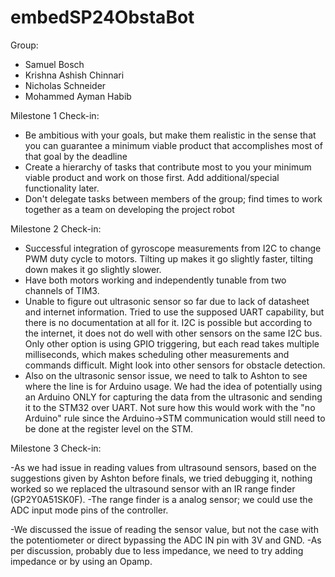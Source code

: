 # embedSP24ObstaBot
Group:
- Samuel Bosch
- Krishna Ashish Chinnari
- Nicholas Schneider
- Mohammed Ayman Habib

Milestone 1 Check-in:
- Be ambitious with your goals, but make them realistic in the sense that you can guarantee a minimum viable product that accomplishes most of that goal by the deadline
- Create a hierarchy of tasks that contribute most to you your minimum viable product and work on those first. Add additional/special functionality later.
- Don't delegate tasks between members of the group; find times to work together as a team on developing the project robot

Milestone 2 Check-in:
- Successful integration of gyroscope measurements from I2C to change PWM duty cycle to motors. Tilting up makes it go slightly faster, tilting down makes it go slightly slower.
- Have both motors working and independently tunable from two channels of TIM3.
- Unable to figure out ultrasonic sensor so far due to lack of datasheet and internet information. Tried to use the supposed UART capability, but there is no documentation at all for it. I2C is possible but according to the internet, it does not do well with other sensors on the same I2C bus. Only other option is using GPIO triggering, but each read takes multiple milliseconds, which makes scheduling other measurements and commands difficult. Might look into other sensors for obstacle detection.
- Also on the ultrasonic sensor issue, we need to talk to Ashton to see where the line is for Arduino usage. We had the idea of potentially using an Arduino ONLY for capturing the data from the ultrasonic and sending it to the STM32 over UART. Not sure how this would work with the "no Arduino" rule since the Arduino->STM communication would still need to be done at the register level on the STM. 

Milestone 3 Check-in:

-As we had issue in reading values from ultrasound sensors, based on the suggestions given by Ashton before finals, we tried debugging it, nothing worked so we replaced the ultrasound sensor with an IR range finder (GP2Y0A51SK0F).
-The range finder is a analog sensor; we could use the ADC input mode pins of the controller.

-We discussed the issue of reading the sensor value, but not the case with the potentiometer or direct bypassing the ADC IN pin with 3V and GND.
-As per discussion, probably due to less impedance, we need to try adding impedance or by using an Opamp.